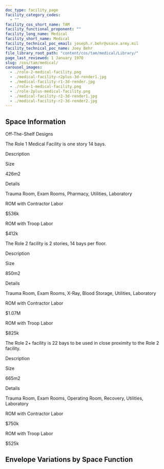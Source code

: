 ```yaml
---
doc_type: facility_page
facility_category_codes:
  - ""
facility_cos_short_name: TAM
facility_functional_proponent: ""
facility_long_name: Medical
facility_short_name: Medical
facility_technical_poc_email: joseph.r.behr@usace.army.mil
facility_technical_poc_name: Joey Behr
file_library_root_path: "content/cos/tam/medical/Library/"
page_last_reviewed: 1 January 1970
slug: /cos/tam/medical/
carousel_images:
  - ./role-2-medical-facility.png
  - ./medical-facility-r2plus-3d-render1.jpg
  - ./medical-facility-r1-3d-render.jpg
  - ./role-1-medical-facility.png
  - ./role-2plus-medical-facility.png
  - ./medical-facility-r2-3d-render1.jpg
  - ./medical-facility-r2-3d-render2.jpg
---
```


## Space Information

Off-The-Shelf Designs

The Role 1 Medical Facility is one story 14 bays.

Description

Size

426m2

Details

Trauma Room, Exam Rooms, Pharmacy, Utilities, Laboratory

ROM with Contractor Labor

\$536k

ROM with Troop Labor

\$412k

The Role 2 facility is 2 stories, 14 bays per floor.

Description

Size

850m2

Details

Trauma Room, Exam Rooms, X-Ray, Blood Storage, Utilities, Laboratory

ROM with Contractor Labor

\$1.07M

ROM with Troop Labor

\$825k

The Role 2+ facility is 22 bays to be used in close proximity to the Role 2 facility.

Description

Size

665m2

Details

Trauma Room, Exam Rooms, Operating Room, Recovery, Utilities, Laboratory

ROM with Contractor Labor

\$750k

ROM with Troop Labor

\$525k

## Envelope Variations by Space Function
